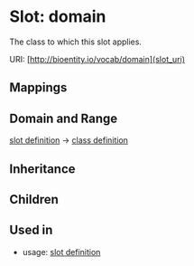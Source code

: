 # Slot: domain


The class to which this slot applies.

URI: [http://bioentity.io/vocab/domain](slot_uri)
## Mappings

## Domain and Range

[slot definition](SlotDefinition.md) -> [class definition](ClassDefinition.md)
## Inheritance

## Children

## Used in

 *  usage: [slot definition](SlotDefinition.md)
